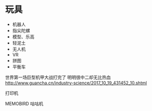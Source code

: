 # 玩具

* 机器人
* 指尖陀螺
* 模型、乐高
* 轻泥土
* 无人机
* VR
* 拼图
* 平衡车

世界第一场巨型机甲大战打完了 明明很中二却无比热血
http://www.guancha.cn/industry-science/2017_10_19_431452_10.shtml

打印机

MEMOBIRD 咕咕机